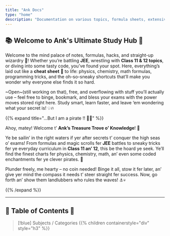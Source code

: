 ```yaml
---
title: "Ank Docs"
type: "home"
description: "Documentation on various topics, formula sheets, extensive lists, competetive tricks, and many more."
---
```


## 📚 Welcome to Ank's Ultimate Study Hub 🚀

Welcome to the mind palace of notes, formulas, hacks, and straight-up wizardry 🎉! Whether you’re battling **JEE**, wrestling with **Class 11 & 12 topics**, or diving into some tasty code, you’ve found your spot. Here, everything’s laid out like a **cheat sheet** 📘 to life: physics, chemistry, math formulas, programming tricks, and the oh-so-sneaky shortcuts that’ll make you wonder why everyone else finds it so hard. 

~Open~(still working on that), free, and overflowing with stuff you’ll actually use – feel free to binge, bookmark, and bless your exams with the power moves stored right here. Study smart, learn faster, and leave ‘em wondering what your secret is! 💡🔥

{{% expand title="...But I am a pirate !! 🏴‍☠️" %}}

Ahoy, matey! Welcome t’ **Ank’s Treasure Trove o’ Knowledge**! 💎

Ye be sailin’ in the right waters if yer after secrets t’ conquer the high seas o’ exams! From formulas and magic scrolls fer **JEE** battles to sneaky tricks fer ye everyday curriculum in **Class 11 an’ 12**, this be the hoard ye seek. Ye’ll find the finest charts fer physics, chemistry, math, an’ even some coded enchantments fer ye clever pirates. 🧠

Plunder freely, me hearty – no coin needed! Binge it all, stow it fer later, an’ give yer mind the compass it needs t’ steer straight fer success. Now, go forth an’ show them landlubbers who rules the waves! ⚓️💀

{{% /expand %}}

---

## 📃 Table of Contents 📑

> [!blue] Subjects / Categories
> {{% children containerstyle="div" style="h3" %}}